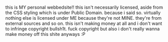 this is MY personal webbedsite!!
this isn't necessarily licensed, aside from the CSS styling which is under Public Domain. because i said so.
virtually nothing else is licensed under ME because they're not MINE. they're from external sources and so on.
this isn't making money at all and i don't want to infringe copyright bullsh1t. fuck copyright but also i don't really wanna make money off this shite anyways :P
